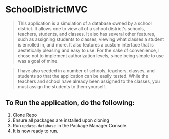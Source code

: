 # SchoolDistrictMVC

>This application is a simulation of a database owned by a school district. It allows one to view all of a school district's schools, teachers, students, and classes.
>It also has several other features, such as assigning students to classes, viewing what classes a student is enrolled in, and more. It also features a custom interface
>that is aestetically pleasing and easy to use. For the sake of convenience, I chose not to implement authorization levels, since being simple to use was a goal of mine.

>I have also seeded in a number of schools, teachers, classes, and students so that the application can be easily tested. While the teachers and school have already 
>been assigned to the classes, you must assign the students to them yourself. 

## To Run the application, do the following:
1. Clone Repo 
2. Ensure all packages are installed upon cloning
3. Run `update-database` in the Package Manager Console.
4. It is now ready to run.
